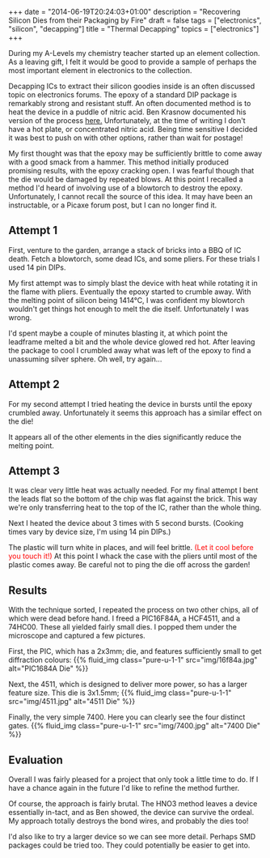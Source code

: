 +++
date = "2014-06-19T20:24:03+01:00"
description = "Recovering Silicon Dies from their Packaging by Fire"
draft = false
tags = ["electronics", "silicon", "decapping"]
title = "Thermal Decapping"
topics = ["electronics"]
+++

During my A-Levels my chemistry teacher started up an element collection. As a
leaving gift, I felt it would be good to provide a sample of perhaps the most
important element in electronics to the collection.

Decapping ICs to extract their silicon goodies inside is an often discussed
topic on electronics forums. The epoxy of a standard DIP package is remarkably
strong and resistant stuff. An often documented method is to heat the device
in a puddle of nitric acid. Ben Krasnow documented his version of the process
[here.](http://benkrasnow.blogspot.co.uk/2012/08/decapping-ics-removing-epoxy-packaging.html)
Unfortunately, at the time of writing I don't have a hot plate, or
concentrated nitric acid. Being time sensitive I decided it was best to push
on with other options, rather than wait for postage!

My first thought was that the epoxy may be sufficiently brittle to come away
with a good smack from a hammer. This method initially produced promising
results, with the epoxy cracking open. I was fearful though that the die would
be damaged by repeated blows. At this point I recalled a method I'd heard of
involving use of a blowtorch to destroy the epoxy. Unfortunately, I cannot
recall the source of this idea. It may have been an instructable, or a Picaxe
forum post, but I can no longer find it.

## Attempt 1
First, venture to the garden, arrange a stack of bricks into a BBQ of IC
death. Fetch a blowtorch, some dead ICs, and some pliers. For these trials I
used 14 pin DIPs.

My first attempt was to simply blast the device with heat while rotating it in
the flame with pliers. Eventually the epoxy started to crumble away. With the
melting point of silicon being 1414&deg;C, I was confident my blowtorch
wouldn't get things hot enough to melt the die itself. Unfortunately I was
wrong.

I'd spent maybe a couple of minutes blasting it, at which point the leadframe
melted a bit and the whole device glowed red hot. After leaving the package to
cool I crumbled away what was left of the epoxy to find a unassuming silver
sphere. Oh well, try again...

## Attempt 2

For my second attempt I tried heating the device in bursts until the epoxy
crumbled away. Unfortunately it seems this approach has a similar effect on
the die!

It appears all of the other elements in the dies significantly reduce the
melting point.

## Attempt 3

It was clear very little heat was actually needed. For my final attempt I bent
the leads flat so the bottom of the chip was flat against the brick. This way
we're only transferring heat to the top of the IC, rather than the whole
thing.

Next I heated the device about 3 times with 5 second bursts. (Cooking times
vary by device size, I'm using 14 pin DIPs.)

The plastic will turn white in places, and will feel brittle. <font
color="red">(Let it cool before you touch it!)</font> At this point I whack
the case with the pliers until most of the plastic comes away. Be careful not
to ping the die off across the garden!

## Results

With the technique sorted, I repeated the process on two other chips, all of
which were dead before hand. I freed a PIC16F84A, a HCF4511, and a 74HC00.
These all yielded fairly small dies. I popped them under the microscope and
captured a few pictures.

First, the PIC, which has a 2x3mm; die, and features sufficiently small to get
diffraction colours:
{{% fluid_img class="pure-u-1-1" src="img/16f84a.jpg" alt="PIC1684A Die" %}}

Next, the 4511, which is designed to deliver more power, so has a larger
feature size. This die is 3x1.5mm;
{{% fluid_img class="pure-u-1-1" src="img/4511.jpg" alt="4511 Die" %}}

Finally, the very simple 7400. Here you can clearly see the four distinct
gates.
{{% fluid_img class="pure-u-1-1" src="img/7400.jpg" alt="7400 Die" %}}

## Evaluation

Overall I was fairly pleased for a project that only took a little time to do.
If I have a chance again in the future I'd like to refine the method
further.

Of course, the approach is fairly brutal. The HNO3 method leaves a device
essentially in-tact, and as Ben showed, the device can survive the ordeal. My
approach totally destroys the bond wires, and probably the dies too!

I'd also like to try a larger device so we can see more detail. Perhaps SMD
packages could be tried too. They could potentially be easier to get into.

